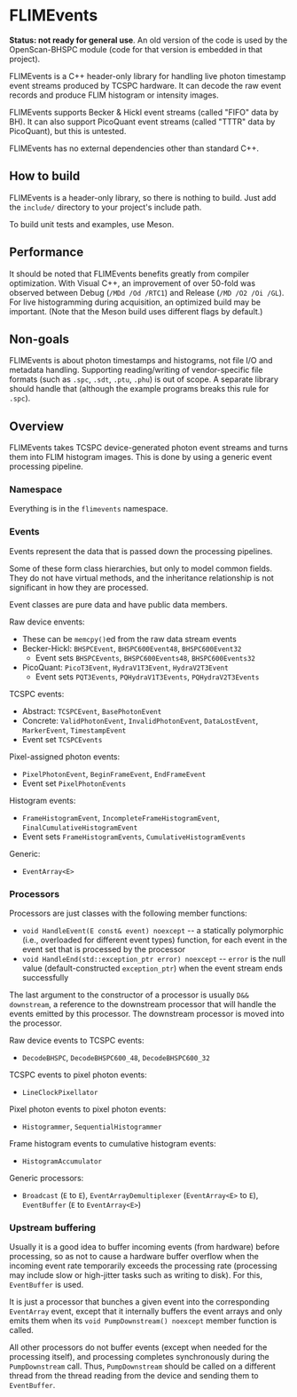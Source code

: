 <!--
This file is part of FLIMEvents
Copyright 2019-2022 Board of Regents of the University of Wisconsin System
SPDX-License-Identifier: MIT
-->

# FLIMEvents

**Status: not ready for general use**. An old version of the code is used by
the OpenScan-BHSPC module (code for that version is embedded in that project).

FLIMEvents is a C++ header-only library for handling live photon timestamp
event streams produced by TCSPC hardware. It can decode the raw event records
and produce FLIM histogram or intensity images.

FLIMEvents supports Becker & Hickl event streams (called "FIFO" data by BH). It
can also support PicoQuant event streams (called "TTTR" data by PicoQuant), but
this is untested.

FLIMEvents has no external dependencies other than standard C++.

## How to build

FLIMEvents is a header-only library, so there is nothing to build. Just add the
`include/` directory to your project's include path.

To build unit tests and examples, use Meson.

## Performance

It should be noted that FLIMEvents benefits greatly from compiler optimization.
With Visual C++, an improvement of over 50-fold was observed between Debug
(`/MDd /Od /RTC1`) and Release (`/MD /O2 /Oi /GL`). For live histogramming
during acquisition, an optimized build may be important. (Note that the Meson
build uses different flags by default.)

## Non-goals

FLIMEvents is about photon timestamps and histograms, not file I/O and metadata
handling. Supporting reading/writing of vendor-specific file formats (such as
`.spc`, `.sdt`, `.ptu`, `.phu`) is out of scope. A separate library should
handle that (although the example programs breaks this rule for `.spc`).

## Overview

FLIMEvents takes TCSPC device-generated photon event streams and turns them
into FLIM histogram images. This is done by using a generic event processing
pipeline.

### Namespace

Everything is in the `flimevents` namespace.

### Events

Events represent the data that is passed down the processing pipelines.

Some of these form class hierarchies, but only to model common fields. They do
not have virtual methods, and the inheritance relationship is not significant
in how they are processed.

Event classes are pure data and have public data members.

Raw device envents:

- These can be `memcpy()`ed from the raw data stream events
- Becker-Hickl: `BHSPCEvent`, `BHSPC600Event48`, `BHSPC600Event32`
  - Event sets `BHSPCEvents`, `BHSPC600Events48`, `BHSPC600Events32`
- PicoQuant: `PicoT3Event`, `HydraV1T3Event`, `HydraV2T3Event`
  - Event sets `PQT3Events`, `PQHydraV1T3Events`, `PQHydraV2T3Events`

TCSPC events:

- Abstract: `TCSPCEvent`, `BasePhotonEvent`
- Concrete: `ValidPhotonEvent`, `InvalidPhotonEvent`, `DataLostEvent`,
  `MarkerEvent`, `TimestampEvent`
- Event set `TCSPCEvents`

Pixel-assigned photon events:

- `PixelPhotonEvent`, `BeginFrameEvent`, `EndFrameEvent`
- Event set `PixelPhotonEvents`

Histogram events:

- `FrameHistogramEvent`, `IncompleteFrameHistogramEvent`,
  `FinalCumulativeHistogramEvent`
- Event sets `FrameHistogramEvents`, `CumulativeHistogramEvents`

Generic:

- `EventArray<E>`

### Processors

Processors are just classes with the following member functions:

- `void HandleEvent(E const& event) noexcept` -- a statically polymorphic
  (i.e., overloaded for different event types) function, for each event in the
  event set that is processed by the processor
- `void HandleEnd(std::exception_ptr error) noexcept` -- `error` is the null
  value (default-constructed `exception_ptr`) when the event stream ends
  successfully

The last argument to the constructor of a processor is usually `D&&
downstream`, a reference to the downstream processor that will handle the
events emitted by this processor. The downstream processor is moved into the
processor.

Raw device events to TCSPC events:

- `DecodeBHSPC`, `DecodeBHSPC600_48`, `DecodeBHSPC600_32`

TCSPC events to pixel photon events:

- `LineClockPixellator`

Pixel photon events to pixel photon events:

- `Histogrammer`, `SequentialHistogrammer`

Frame histogram events to cumulative histogram events:

- `HistogramAccumulator`

Generic processors:

- `Broadcast` (`E` to `E`), `EventArrayDemultiplexer` (`EventArray<E>` to `E`),
  `EventBuffer` (`E` to `EventArray<E>`)

### Upstream buffering

Usually it is a good idea to buffer incoming events (from hardware) before
processing, so as not to cause a hardware buffer overflow when the incoming
event rate temporarily exceeds the processing rate (processing may include slow
or high-jitter tasks such as writing to disk). For this, `EventBuffer` is used.

It is just a processor that bunches a given event into the corresponding
`EventArray` event, except that it internally buffers the event arrays and only
emits them when its `void PumpDownstream() noexcept` member function is called.

All other processors do not buffer events (except when needed for the
processing itself), and processing completes synchronously during the
`PumpDownstream` call. Thus, `PumpDownstream` should be called on a different
thread from the thread reading from the device and sending them to
`EventBuffer`.
